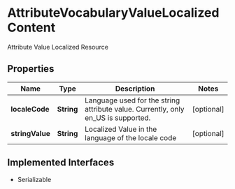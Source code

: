 

# AttributeVocabularyValueLocalizedContent

Attribute Value Localized Resource

## Properties

| Name | Type | Description | Notes |
|------------ | ------------- | ------------- | -------------|
|**localeCode** | **String** | Language used for the string attribute value. Currently, only en_US is supported. |  [optional] |
|**stringValue** | **String** | Localized Value in the language of the locale code |  [optional] |


## Implemented Interfaces

* Serializable



